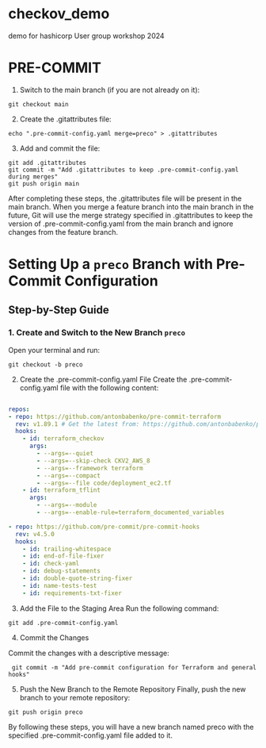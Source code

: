 # checkov_demo
demo for hashicorp User group workshop 2024

# PRE-COMMIT

1. Switch to the main branch (if you are not already on it):

```
git checkout main
```
2. Create the .gitattributes file:
```
echo ".pre-commit-config.yaml merge=preco" > .gitattributes
```
3. Add and commit the file:

```
git add .gitattributes
git commit -m "Add .gitattributes to keep .pre-commit-config.yaml during merges"
git push origin main
```
After completing these steps, the .gitattributes file will be present in the main branch. When you merge a feature branch into the main branch in the future, Git will use the merge strategy specified in .gitattributes to keep the version of .pre-commit-config.yaml from the main branch and ignore changes from the feature branch.

# Setting Up a `preco` Branch with Pre-Commit Configuration

## Step-by-Step Guide

### 1. Create and Switch to the New Branch `preco`
Open your terminal and run:
```
git checkout -b preco
```

2. Create the .pre-commit-config.yaml File
Create the .pre-commit-config.yaml file with the following content:

```yaml  

repos:
- repo: https://github.com/antonbabenko/pre-commit-terraform
  rev: v1.89.1 # Get the latest from: https://github.com/antonbabenko/pre-commit-terraform/releases
  hooks:
    - id: terraform_checkov
      args:
        - --args=--quiet
        - --args=--skip-check CKV2_AWS_8
        - --args=--framework terraform
        - --args=--compact
        - --args=--file code/deployment_ec2.tf
    - id: terraform_tflint
      args:
        - --args=--module
        - --args=--enable-rule=terraform_documented_variables

- repo: https://github.com/pre-commit/pre-commit-hooks
  rev: v4.5.0
  hooks:
    - id: trailing-whitespace
    - id: end-of-file-fixer
    - id: check-yaml
    - id: debug-statements
    - id: double-quote-string-fixer
    - id: name-tests-test
    - id: requirements-txt-fixer
```
3. Add the File to the Staging Area
Run the following command:
```
git add .pre-commit-config.yaml
```
4. Commit the Changes

Commit the changes with a descriptive message:
```
 git commit -m "Add pre-commit configuration for Terraform and general hooks"
```
5. Push the New Branch to the Remote Repository
Finally, push the new branch to your remote repository:
```
git push origin preco
```
By following these steps, you will have a new branch named preco with the specified .pre-commit-config.yaml file added to it.
